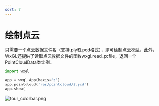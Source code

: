 ```yaml
---
sort: 7
---
```


# 绘制点云

只需要一个点云数据文件名（支持.ply和.pcd格式），即可绘制点云模型。此外，WxGL还提供了读取点云数据文件的函数wxgl.read_pcfile，返回一个PointCloudData类实例。

```python
import wxgl

app = wxgl.App(haxis='z')
app.pointcloud('res/pointcloud/3.pcd')
app.show()
```

![tour_colorbar.png](https://raw.githubusercontent.com/xufive/wxgl/master/example/res/md/tour_pc.png)

